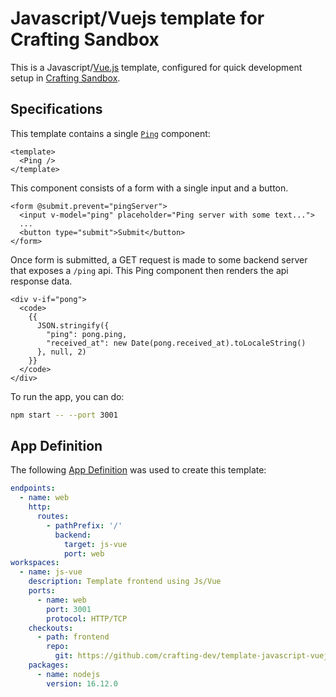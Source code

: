 # Javascript/Vuejs template for Crafting Sandbox

This is a Javascript/[Vue.js](https://vuejs.org/) template, configured for quick development setup in [Crafting Sandbox](https://crafting.readme.io/docs).

## Specifications

This template contains a single [`Ping`](src/components/Ping.vue) component:

```vue
<template>
  <Ping />
</template>
```

This component consists of a form with a single input and a button.

```vue
<form @submit.prevent="pingServer">
  <input v-model="ping" placeholder="Ping server with some text...">
  ...
  <button type="submit">Submit</button>
</form>
```

Once form is submitted, a GET request is made to some backend server that exposes a `/ping` api. This Ping component then renders the api response data.

```vue
<div v-if="pong">
  <code>
    {{
      JSON.stringify({
        "ping": pong.ping,
        "received_at": new Date(pong.received_at).toLocaleString()
      }, null, 2)
    }}
  </code>
</div>
```

To run the app, you can do:

```bash
npm start -- --port 3001
```

## App Definition

The following [App Definition](https://docs.sandboxes.cloud/docs/app-definition) was used to create this template:

```yaml
endpoints:
  - name: web
    http:
      routes:
        - pathPrefix: '/'
          backend:
            target: js-vue
            port: web
workspaces:
  - name: js-vue
    description: Template frontend using Js/Vue
    ports:
      - name: web
        port: 3001
        protocol: HTTP/TCP
    checkouts:
      - path: frontend
        repo:
          git: https://github.com/crafting-dev/template-javascript-vuejs
    packages:
      - name: nodejs
        version: 16.12.0
```
